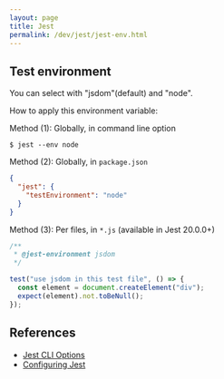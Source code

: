 ```yaml
---
layout: page
title: Jest
permalink: /dev/jest/jest-env.html
---
```


## Test environment

You can select with "jsdom"(default) and "node".

How to apply this environment variable:

Method (1): Globally, in command line option

```
$ jest --env node
```

Method (2): Globally, in `package.json`

```json
{
  "jest": {
    "testEnvironment": "node"
  }
}
```

Method (3): Per files, in `*.js` (available in Jest 20.0.0+)

```js
/**
 * @jest-environment jsdom
 */

test("use jsdom in this test file", () => {
  const element = document.createElement("div");
  expect(element).not.toBeNull();
});
```

## References

- [Jest CLI Options](https://jestjs.io/docs/en/cli.html#--coverageboolean)
- [Configuring Jest](https://jestjs.io/docs/en/configuration.html)
